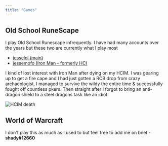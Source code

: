 ```yaml
---
title: "Games"
---
```

## Old School RuneScape

I play Old School Runescape infrequently. I have had many accounts over the years but these two are currently what I play most
- [jesselol (main)](https://secure.runescape.com/m=hiscore_oldschool/hiscorepersonal?user1=jesselol)
- [jessemofo (Iron Man - formerly HC)](https://secure.runescape.com/m=hiscore_oldschool/hiscorepersonal?user1=jessemofo)

I kind of lost interest with Iron Man after dying on my HCIM. I was gearing up to get a fire cape and I had just gotten a RCB drop from crazy archaeologist, I managed to survive the wildy the entire time & successfully fought off countless pkers. Then straight after I forgot to bring an anti-dragon shield to a steel dragons task like an idiot.

![HCIM death](/images/hcim-dead.png)
## World of Warcraft

I don't play this as much as I used to but feel free to add me on bnet - **shady#12660**